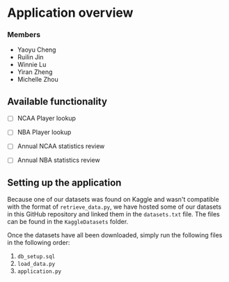 # Application overview
### Members
- Yaoyu Cheng
- Ruilin Jin
- Winnie Lu
- Yiran Zheng
- Michelle Zhou
 

## Available functionality
- [ ] NCAA Player lookup
- [ ] NBA Player lookup
- [ ] Annual NCAA statistics review
- [ ] Annual NBA statistics review


## Setting up the application

Because one of our datasets was found on Kaggle and wasn't compatible with the format of `retrieve_data.py`, we have hosted some of our datasets in this GitHub repository and linked them in the `datasets.txt` file. The files can be found in the `KaggleDatasets` folder.

Once the datasets have all been downloaded, simply run the following files in the following order:
1. `db_setup.sql`
2. `load_data.py`
3. `application.py`
